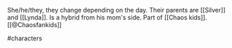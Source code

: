 She/he/they, they change depending on the day. Their parents are [[Silver]] and [[Lynda]]. Is a hybrid from his mom's side. Part of [[Chaos kids]]. [[@Chaosfankids]]

#characters 